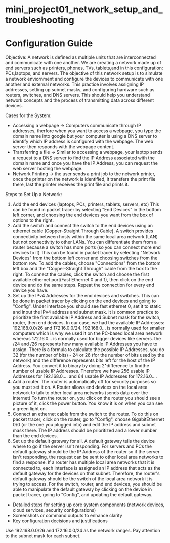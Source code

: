 # mini_project01_network_setup_and_troubleshooting


# Configuration Guide 

Objective: A network is defined as multiple units that are interconnected and communicate with one another. We are creating a network made up of end servers such as printers, phones, TVs, tablets,and in this configuration: PCs,laptops, and servers. The objective of this network setup is to simulate a network enviornment and configure the devices to communicate with one another and external networks. This practice involves assigning IP addresses, setting up subnet masks, and configuring hardware such as routers, switches, and DNS servers. This should help you understand network concepts and the process of transmitting data across different devices.

Cases for the System: 
 - Accessing a webpage -> Computers communicate through IP addresses, therfore when you want to access a webpage, you type the domain name into google but your computer is using a DNS server to identify which IP address is configured with the webpage. The web server then responds with the webpage content. 
 - Transferring a file -> Similar to accessing a webpage, your laptop sends a request to a DNS server to find the IP Address associated with the domain name and once you have the IP Address, you can request the web server hosting the webpage.
 - Network Printing -> the user sends a print job to the network printer, once the printer on the network is identified, it transfers the print file there, last the printer receives the print file and prints it.  

Steps to Set Up a Network: 
 1) Add the end devices (laptops, PCs, printers, tablets, servers, etc)
This can be found in packet tracer by selecting "End Devices" in the bottom left corner, and choosing the end devices you want from the box of options to the right. 
 2) Add the switch and connect the switch to the end devices using an ethernet cable (Copper-Straight Through Cable). A switch provides connectivity between hosts within the same local area network (LAN) but not connectivity to other LANs. You can differentiate them from a router because a switch has more ports (so you can connect more end devices to it)
This can be found in packet tracer by selecting "Network Devices" from the bottom left corner and choosing switches from the bottom row. To add the cables, choose "Connections" from the bottom left box and the "Copper-Straight Through" cable from the box to the right. To connect the cables, click the switch and choose the first available ethernet port(Fast Ethernet 0 and 1), then click on the end device and do the same steps. Repeat the connection for every end device you have. 
 3) Set up the IPv4 Addresses for the end devices and switches.
This can be done in packet tracer by clicking on the end devices and going to "Config". Under interface you should see fast ethernet 0, set it to static and input the IPv4 address and subnet mask. It is common practice to prioritize the first available IP Address and Subnet mask for the switch, router, then end devices. In our case, we had the available IP Addresses: 192.168.0.0/26 and 172.16.0.0/24. 192.168.0... is normally used for smaller computers which is why we used it on the PC-based local area network whereas 172.16.0... is normally used for bigger devices like servers. the /24 and /26 represents how many available IP Addresses you have to assign. There is a formula to calculate the possible IP Addresses, you do 32 (for the number of bits) - 24 or 26 (for the number of bits used by the network) and the difference represents bits left for the host of the IP Address. You convert it to binary by doing 2^difference to findthe number of usable IP Addresses. Therefore we have 256 usable IP Addresses for 192.168.0.... and 64 usable IP Addresses for 172.16.0....
 4) Add a router. The router is automatically off for security purposes so you must set it on. A Router allows end devices on the local area network to talk to other local area networks (sends data over the internet)
To turn the router on, you click on the router you should see a picture of it, click the power button. You know it is on when you can see a green light on.
 5) Connect an ethernet cable from the switch to the router.
 To do this on packet tracer, click on the router, go to "Config", choose GigabitEthernet 0/0 (or the one you plugged into) and edit the IP address and subnet mask there. The IP address should be prioritized and a lower number than the end devices.
 6)  Set up the default gateway for all. A default gateway tells the device where to go if the server isn't responding. For servers and PCs the default gateway should be the IP Address of the router so if the server isn't responding, the request can be sent to other local area networks to find a response. If a router has multiple local area networks that it is connected to, each interface is assigned an IP address that acts as the default gateway for the devices on that subnet. Therefore, the router's default gateway should be the switch of the local area network it is trying to access. 
For the switch, router, and end devices, you should be able to manipulate the default gateway by clicking on the device in packet tracer, going to "Config", and updating the default gateway. 


- Detailed steps for setting up core system components (network devices, cloud services, security configurations)
- Screenshots or command outputs to enhance clarity
- Key configuration decisions and justifications

Use 192.168.0.0/26 and 172.16.0.0/24 as the network ranges. Pay attention to the subnet mask for each subnet.


